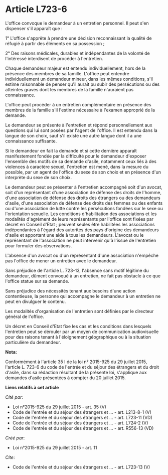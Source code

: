 # Article L723-6

L'office convoque le demandeur à un entretien personnel. Il peut s'en dispenser s'il apparaît que : 

1° L'office s'apprête à prendre une décision reconnaissant la qualité de réfugié à partir des éléments en sa possession ; 

2° Des raisons médicales, durables et indépendantes de la volonté de l'intéressé interdisent de procéder à l'entretien. 

Chaque demandeur majeur est entendu individuellement, hors de la présence des membres de sa famille. L'office peut entendre
individuellement un demandeur mineur, dans les mêmes conditions, s'il estime raisonnable de penser qu'il aurait pu subir des
persécutions ou des atteintes graves dont les membres de la famille n'auraient pas connaissance. 

L'office peut procéder à un entretien complémentaire en présence des membres de la famille s'il l'estime nécessaire à
l'examen approprié de la demande. 

Le demandeur se présente à l'entretien et répond personnellement aux questions qui lui sont posées par l'agent de l'office.
Il est entendu dans la langue de son choix, sauf s'il existe une autre langue dont il a une connaissance suffisante. 

Si le demandeur en fait la demande et si cette dernière apparaît manifestement fondée par la difficulté pour le demandeur
d'exposer l'ensemble des motifs de sa demande d'asile, notamment ceux liés à des violences à caractère sexuel, l'entretien
est mené, dans la mesure du possible, par un agent de l'office du sexe de son choix et en présence d'un interprète du sexe de
son choix. 

Le demandeur peut se présenter à l'entretien accompagné soit d'un avocat, soit d'un représentant d'une association de défense
des droits de l'homme, d'une association de défense des droits des étrangers ou des demandeurs d'asile, d'une association de
défense des droits des femmes ou des enfants ou d'une association de lutte contre les persécutions fondées sur le sexe ou
l'orientation sexuelle. Les conditions d'habilitation des associations et les modalités d'agrément de leurs représentants par
l'office sont fixées par décret en Conseil d'Etat ; peuvent seules être habilitées les associations indépendantes à l'égard
des autorités des pays d'origine des demandeurs d'asile et apportant une aide à tous les demandeurs. L'avocat ou le
représentant de l'association ne peut intervenir qu'à l'issue de l'entretien pour formuler des observations. 

L'absence d'un avocat ou d'un représentant d'une association n'empêche pas l'office de mener un entretien avec le demandeur. 

Sans préjudice de l'article L. 723-13, l'absence sans motif légitime du demandeur, dûment convoqué à un entretien, ne fait
pas obstacle à ce que l'office statue sur sa demande. 

Sans préjudice des nécessités tenant aux besoins d'une action contentieuse, la personne qui accompagne le demandeur à un
entretien ne peut en divulguer le contenu. 

Les modalités d'organisation de l'entretien sont définies par le directeur général de l'office. 

Un décret en Conseil d'Etat fixe les cas et les conditions dans lesquels l'entretien peut se dérouler par un moyen de
communication audiovisuelle pour des raisons tenant à l'éloignement géographique ou à la situation particulière du demandeur.

**Nota:**

Conformément à l'article 35 I de la loi n° 2015-925 du 29 juillet 2015, l'article L. 723-6 du code de l'entrée et du séjour
des étrangers et du droit d'asile, dans sa rédaction résultant de la présente loi, s'applique aux demandes d'asile présentées
à compter du 20 juillet 2015.

**Liens relatifs à cet article**

_Cité par_:

  - Loi n°2015-925 du 29 juillet 2015 - art. 35 (V)
  - Code de l'entrée et du séjour des étrangers et ... - art. L213-8-1 (V)
  - Code de l'entrée et du séjour des étrangers et ... - art. L723-11 (VD)
  - Code de l'entrée et du séjour des étrangers et ... - art. L724-2 (V)
  - Code de l'entrée et du séjour des étrangers et ... - art. R556-13 (VD)

_Créé par_:

  - Loi n°2015-925 du 29 juillet 2015 - art. 11

_Cite_:

  - Code de l'entrée et du séjour des étrangers et ... - art. L723-13 (V)
